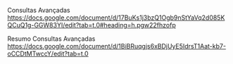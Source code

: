 Consultas Avançadas
https://docs.google.com/document/d/17BuKs1j3bzQ1Ogb9nStYaVq2d085KQCuQ1g-GGW83YI/edit?tab=t.0#heading=h.pgw22fhzofp

Resumo Consultas Avançadas
https://docs.google.com/document/d/1BiBRuqgjs6xBDjUyE5IdrsT1Aat-kb7-oCCDtMTwccY/edit?tab=t.0
